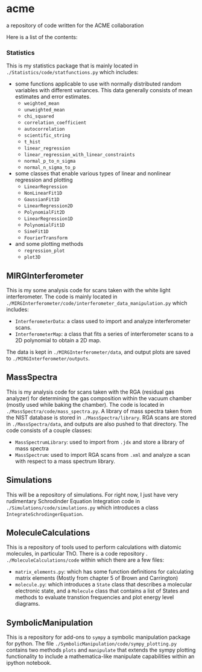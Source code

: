 # acme
a repository of code written for the ACME collaboration

Here is a list of the contents:

### Statistics

This is my statistics package that is mainly located in `./Statistics/code/statfunctions.py` which includes:
- some functions applicable to use with normally distributed random variables with different variances. This data generally consists of mean estimates and error estimates.
  - `weighted_mean`
  - `unweighted_mean`
  - `chi_squared`
  - `correlation_coefficient`
  - `autocorrelation`
  - `scientific_string`
  - `t_hist`
  - `linear_regression`
  - `linear_regression_with_linear_constraints`
  - `normal_p_to_n_sigma`
  - `normal_n_sigma_to_p`
- some classes that enable various types of linear and nonlinear regression and plotting
  - `LinearRegression`
  - `NonLinearFit1D`
  - `GaussianFit1D`
  - `LinearRegression2D`
  - `PolynomialFit2D`
  - `LinearRegression1D`
  - `PolynomialFit1D`
  - `SineFit1D`
  - `FourierTransform`
- and some plotting methods
  - `regression_plot`
  - `plot3D`

## MIRGInterferometer

This is my some analysis code for scans taken with the white light interferometer. The code is mainly located in `./MIRGInterferometer/code/interferometer_data_manipulation.py` which includes:

- `InterferometerData`: a class used to import and analyze interferometer scans.
- `InterferometerMap`: a class that fits a series of interferometer scans to a 2D polynomial to obtain a 2D map.

The data is kept in `./MIRGInterferometer/data`, and output plots are saved to `./MIRGInterferometer/outputs`.

## MassSpectra

This is my analysis code for scans taken with the RGA (residual gas analyzer) for determining the gas composition within the vacuum chamber (mostly used while baking the chamber). The code is located in `./MassSpectra/code/mass_spectra.py`. A library of mass spectra taken from the NIST database is stored in `./MassSpectra/library`. RGA scans are stored in `./MassSpectra/data`, and outputs are also pushed to that directory. The code consists of a couple classes:

- `MassSpectrumLibrary`: used to import from `.jdx` and store a library of mass spectra
- `MassSpectrum`: used to import RGA scans from `.xml` and analyze a scan with respect to a mass spectrum library.

## Simulations

This will be a repository of simulations. For right now, I just have very rudimentary Schrodinder Equation Integration code in `./Simulations/code/simulations.py` which introduces a class `IntegrateSchrodingerEquation`.

## MoleculeCalculations

This is a repository of tools used to perform calculations with diatomic molecules, in particular ThO. There is a code repository . `./MoleculeCalculations/code` within which there are a few files:

- `matrix_elements.py`: which has some function definitions for calculating matrix elements (Mostly from chapter 5 of Brown and Carrington)
- `molecule.py`: which introduces a `State` class that describes a molecular electronic state, and a `Molecule` class that contains a list of States and methods to evaluate transtion frequencies and plot energy level diagrams.

## SymbolicManipulation

This is a repository for add-ons to `sympy` a symbolic manipulation package for python. The file `./SymbolicManipulation/code/sympy_plotting.py` contains two methods `plots` and `manipulate` that extends the sympy plotting functionality to include a mathematica-like manipulate capabilities within an ipython notebook.
